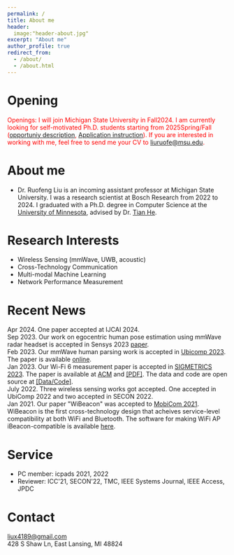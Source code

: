 ```yaml
---
permalink: /
title: About me
header:
  image:"header-about.jpg"
excerpt: "About me"
author_profile: true
redirect_from: 
  - /about/
  - /about.html
---
```


Opening
======
<span style="color:red">Openings: I will join Michigan State University in Fall2024. I am currently looking for self-motivated Ph.D. students starting from 2025Spring/Fall ([opportuniy description]( https://liux4189.github.io/opportunity/), [Application instruction](https://engineering.msu.edu/academics/majors-degrees/computer-science-phd#admissions)).  If you are interested in working with me, feel free to send me your CV to liuruofe@msu.edu.  
</span>

About me 
======
* Dr. Ruofeng Liu is an incoming assistant professor at Michigan State University. I was a research scientist at Bosch Research from 2022 to 2024. I graduated with a Ph.D. degree in Computer Science at the [University of Minnesota](https://twin-cities.umn.edu/), advised by Dr. [Tian He](https://www-users.cs.umn.edu/~tianhe/).
  
Research Interests
======
* Wireless Sensing (mmWave, UWB, acoustic)
* Cross-Technology Communication
* Multi-modal Machine Learning
* Network Performance Measurement

Recent News
======
Apr 2024.  One paper accepted at IJCAI 2024. <br>
Sep 2023.  Our work on egocentric human pose estimation using mmWave radar headset is accepted in Sensys 2023 [paper](https://liux4189.github.io/files/mmEgo_sensys23.pdf). <br>
Feb 2023.  Our mmWave human parsing work is accepted in [Ubicomp 2023](https://www.ubicomp.org/ubicomp-iswc-2023/). The paper is available [online](https://dl.acm.org/doi/abs/10.1145/3580779). <br>
Jan 2023.  Our Wi-Fi 6 measurement paper is accepted in [SIGMETRICS 2023](https://www.sigmetrics.org/sigmetrics2023/). The paper is available at [ACM](https://dl.acm.org/doi/10.1145/3579451) and [[PDF]](https://liux4189.github.io/files/sigmetric23_wifi6_cameraready.pdf). The data and code are open source at [[Data/Code]](https://github.com/liux4189/wifi-ax-measurement). <br>
July 2022. Three wireless sensing works got accepted. One accepted in UbiComp 2022 and two accepted in SECON 2022.<br>
Jan 2021. Our paper "WiBeacon" was accepted to [MobiCom 2021](https://www.sigmobile.org/mobicom/2021/). WiBeacon is the first cross-technology design that acheives service-level compatibility at both WiFi and Bluetooth. The software for making WiFi AP iBeacon-compatible is available [here](https://github.com/liux4189/WiBeacon). 
<br>
<!-- Aug 2020. Our paper "XFi: Cross-technology IoT Data Collection via Commodity WiFi" was accepted to [ICNP 2020](https://icnp20.cs.ucr.edu/). The paper is available [here](https://liux4189.github.io/files/XFi_Icnp_CameraReady.pdf). Check out talk at ICNP [here](https://youtu.be/-z16odpf_eg). --> 

Service
======
* PC member: icpads 2021, 2022
* Reviewer: ICC'21, SECON'22, TMC, IEEE Systems Journal, IEEE Access, JPDC 

Contact
======
liux4189@gmail.com <br>
428 S Shaw Ln, East Lansing, MI 48824
